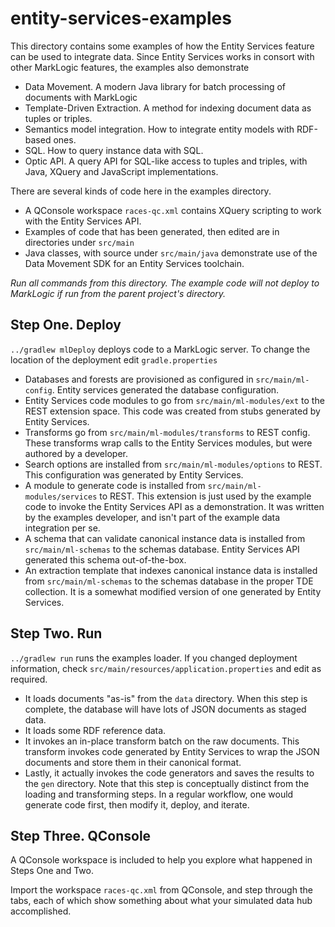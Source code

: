 # entity-services-examples

This directory contains some examples of how the Entity Services feature 
can be used to integrate data.  Since Entity Services works in consort
with other MarkLogic features, the examples also demonstrate

* Data Movement.  A modern Java library for batch processing of documents with
 MarkLogic
* Template-Driven Extraction.  A method for indexing document data as tuples or
 triples.
* Semantics model integration.  How to integrate entity models with RDF-based
 ones.
* SQL. How to query instance data with SQL.
* Optic API.  A query API for SQL-like access to tuples and triples, with Java,
 XQuery and JavaScript implementations.

There are several kinds of code here in the examples directory.

* A QConsole workspace `races-qc.xml` contains XQuery scripting to work with
 the Entity Services API.
* Examples of code that has been generated, then edited are in directories under 
 `src/main`
* Java classes, with source under `src/main/java` demonstrate use of the Data
 Movement SDK for an Entity Services toolchain.

*Run all commands from this directory.  The example code will not deploy to
MarkLogic if run from the parent project's directory.*

Step One. Deploy
-----------------

`../gradlew mlDeploy` deploys code to a MarkLogic server.  To change the
location of the deployment edit `gradle.properties`

* Databases and forests are provisioned as configured in `src/main/ml-config`.
 Entity services generated the database configuration.
* Entity Services code modules to go from `src/main/ml-modules/ext` to the
 REST extension space.  This code was created from stubs generated by Entity 
 Services.
* Transforms go from `src/main/ml-modules/transforms` to REST config.  These
 transforms wrap calls to the Entity Services modules, but were authored by
 a developer.
* Search options are installed from `src/main/ml-modules/options` to REST.
 This configuration was generated by Entity Services.
* A module to generate code is installed from
 `src/main/ml-modules/services` to REST.  This extension is just used by the
 example code to invoke the Entity Services API as a demonstration.  It was
 written by the examples developer, and isn't part of the example data
 integration per se.
* A schema that can validate canonical instance data is installed from
 `src/main/ml-schemas` to the schemas database.  Entity Services API generated
 this schema out-of-the-box.
* An extraction template that indexes canonical instance data is installed
 from `src/main/ml-schemas` to the schemas database in the proper TDE
 collection.  It is a somewhat modified version of one generated by Entity
 Services.

Step Two.  Run
--------------

`../gradlew run` runs the examples loader.  If you changed deployment
information, check `src/main/resources/application.properties` and edit as
required.

* It loads documents "as-is" from the `data` directory.  When this step is
 complete, the database will have lots of JSON documents as staged data.
* It loads some RDF reference data.
* It invokes an in-place transform batch on the raw documents.  This transform
 invokes code generated by Entity Services to wrap the JSON documents and store
 them in their canonical format.
* Lastly, it actually invokes the code generators and saves the results to the
 `gen` directory.  Note that this step is conceptually distinct from the
 loading and transforming steps.  In a regular workflow, one would generate
 code first, then modify it, deploy, and iterate.

Step Three. QConsole
--------------------

A QConsole workspace is included to help you explore what happened in Steps One
and Two.

Import the workspace `races-qc.xml` from QConsole, and step through the tabs,
each of which show something about what your simulated data hub accomplished.

